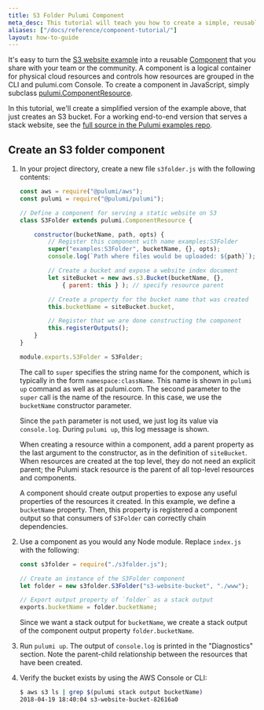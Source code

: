 ```yaml
---
title: S3 Folder Pulumi Component
meta_desc: This tutorial will teach you how to create a simple, reusable AWS S3 Folder component.
aliases: ["/docs/reference/component-tutorial/"]
layout: how-to-guide
---
```


It's easy to turn the [S3 website example] into a reusable [Component] that you share with your team or the community. A component is a logical container for physical cloud resources and controls how resources are grouped in the CLI and pulumi.com Console. To create a component in JavaScript, simply subclass [pulumi.ComponentResource].

In this tutorial, we'll create a simplified version of the example above, that just creates an S3 bucket. For a working end-to-end version that serves a stack website, see the [full source in the Pulumi examples repo][s3-folder-component].

## Create an S3 folder component

1. In your project directory, create a new file `s3folder.js` with the following contents:

    ```javascript
    const aws = require("@pulumi/aws");
    const pulumi = require("@pulumi/pulumi");

    // Define a component for serving a static website on S3
    class S3Folder extends pulumi.ComponentResource {

        constructor(bucketName, path, opts) {
            // Register this component with name examples:S3Folder
            super("examples:S3Folder", bucketName, {}, opts);
            console.log(`Path where files would be uploaded: ${path}`);

            // Create a bucket and expose a website index document
            let siteBucket = new aws.s3.Bucket(bucketName, {},
                { parent: this } ); // specify resource parent

            // Create a property for the bucket name that was created
            this.bucketName = siteBucket.bucket,

            // Register that we are done constructing the component
            this.registerOutputs();
        }
    }

    module.exports.S3Folder = S3Folder;
    ```

    The call to `super` specifies the string name for the component, which is typically in the form `namespace:className`. This name is shown in `pulumi up` command as well as at pulumi.com. The second parameter to the `super` call is the name of the resource. In this case, we use the `bucketName` constructor parameter.

    Since the `path` parameter is not used, we just log its value via `console.log`. During `pulumi up`, this log message is shown.

    When creating a resource within a component, add a parent property as the last argument to the constructor, as in the definition of `siteBucket`. When resources are created at the top level, they do not need an explicit parent; the Pulumi stack resource is the parent of all top-level resources and components.

    A component should create output properties to expose any useful properties of the resources it created. In this example, we define a `bucketName` property. Then, this property is registered a component output so that consumers of `S3Folder` can correctly chain dependencies.

1. Use a component as you would any Node module. Replace `index.js` with the following:

    ```javascript
    const s3folder = require("./s3folder.js");

    // Create an instance of the S3Folder component
    let folder = new s3folder.S3Folder("s3-website-bucket", "./www");

    // Export output property of `folder` as a stack output
    exports.bucketName = folder.bucketName;
    ```

    Since we want a stack output for `bucketName`, we create a stack output of the component output property `folder.bucketName`.

1. Run `pulumi up`. The output of `console.log` is printed in the "Diagnostics" section. Note the parent-child relationship between the resources that have been created.

1. Verify the bucket exists by using the AWS Console or CLI:

    ```bash
    $ aws s3 ls | grep $(pulumi stack output bucketName)
    2018-04-19 18:40:04 s3-website-bucket-82616a0
    ```

<!-- markdownlint-disable url -->
[pulumi.ComponentResource]: /docs/reference/pkg/nodejs/pulumi/pulumi/#ComponentResource
[Component]: /docs/intro/concepts/programming-model/#components
[s3-folder-component]: https://github.com/pulumi/examples/tree/master/aws-js-s3-folder-component
[S3 website example]: /registry/packages/aws/how-to-guides/s3-website/
<!-- markdownlint-enable url -->
